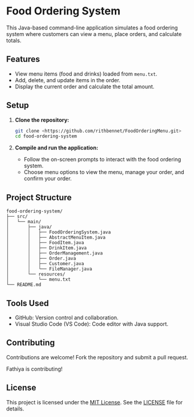 # Food Ordering System

This Java-based command-line application simulates a food ordering system where customers can view a menu, place orders, and calculate totals.

## Features

- View menu items (food and drinks) loaded from `menu.txt`.
- Add, delete, and update items in the order.
- Display the current order and calculate the total amount.

## Setup

1. **Clone the repository:**

    ```bash
    git clone <https://github.com/rithbennet/FoodOrderingMenu.git>
    cd food-ordering-system
    ```

2. **Compile and run the application:**

    - Follow the on-screen prompts to interact with the food ordering system.
    - Choose menu options to view the menu, manage your order, and confirm your order.

## Project Structure

```
food-ordering-system/
├── src/
│   └── main/
│       ├── java/
│       │   ├── FoodOrderingSystem.java
│       │   ├── AbstractMenuItem.java
│       │   ├── FoodItem.java
│       │   ├── DrinkItem.java
│       │   ├── OrderManagement.java
│       │   ├── Order.java
│       │   ├── Customer.java
│       │   └── FileManager.java
│       └── resources/
│           └── menu.txt
└── README.md
```

## Tools Used

- GitHub: Version control and collaboration.
- Visual Studio Code (VS Code): Code editor with Java support.

## Contributing

Contributions are welcome! Fork the repository and submit a pull request.

Fathiya is contributing!

## License

This project is licensed under the [MIT License](LICENSE). See the [LICENSE](LICENSE) file for details.
